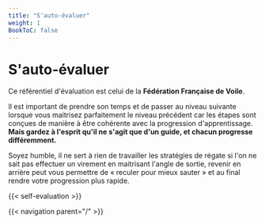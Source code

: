 ```yaml
---
title: "S'auto-évaluer"
weight: 1
BookToC: false
---
```


# S'auto-évaluer

Ce référentiel d'évaluation est celui de la **Fédération Française de Voile**.

Il est important de prendre son temps et de passer au niveau suivante lorsque vous maitrisez parfaitement le niveau précédent car les étapes sont conçues de manière à être cohérente avec la progression d'apprentissage. **Mais gardez à l'esprit qu'il ne s'agit que d'un guide, et chacun progresse différemment.**

Soyez humble, il ne sert à rien de travailler les stratégies de régate si l'on ne sait pas effectuer un virement en maitrisant l'angle de sortie, revenir en arrière peut vous permettre de « reculer pour mieux sauter » et au final rendre votre progression plus rapide.

{{< self-evaluation >}}

{{< navigation parent="/" >}}
